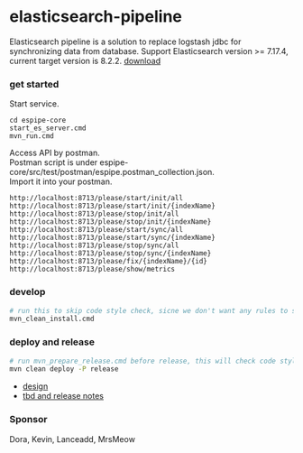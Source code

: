 # elasticsearch-pipeline
Elasticsearch pipeline is a solution to replace logstash jdbc for synchronizing data from database.
Support Elasticsearch version >= 7.17.4, current target version is 8.2.2.
[download](https://www.elastic.co/downloads/elasticsearch)

### get started
Start service.
```
cd espipe-core 
start_es_server.cmd
mvn_run.cmd
```  
Access API by postman.    
Postman script is under espipe-core/src/test/postman/espipe.postman_collection.json.    
Import it into your postman.    
```
http://localhost:8713/please/start/init/all
http://localhost:8713/please/start/init/{indexName}
http://localhost:8713/please/stop/init/all
http://localhost:8713/please/stop/init/{indexName}
http://localhost:8713/please/start/sync/all
http://localhost:8713/please/start/sync/{indexName}
http://localhost:8713/please/stop/sync/all
http://localhost:8713/please/stop/sync/{indexName}
http://localhost:8713/please/fix/{indexName}/{id}
http://localhost:8713/please/show/metrics   
``` 

### develop
```bash
# run this to skip code style check, sicne we don't want any rules to slow our developing speed.
mvn_clean_install.cmd
```

### deploy and release
```bash 
# run mvn_prepare_release.cmd before release, this will check code style
mvn clean deploy -P release
```

- [design](/doc/design.md)
- [tbd and release notes](/doc/releases.md)

### Sponsor

Dora, Kevin, Lanceadd, MrsMeow